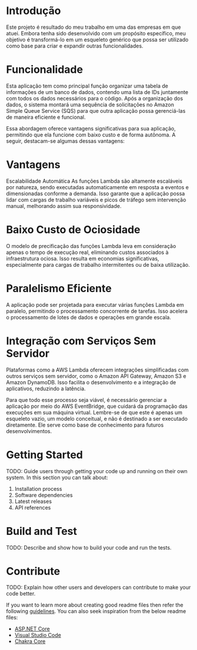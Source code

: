 
# Introdução
Este projeto é resultado do meu trabalho em uma das empresas em que atuei. Embora tenha sido desenvolvido com um propósito específico, meu objetivo é transformá-lo em um esqueleto genérico que possa ser utilizado como base para criar e expandir outras funcionalidades.

# Funcionalidade
Esta aplicação tem como principal função organizar uma tabela de informações de um banco de dados, contendo uma lista de IDs juntamente com todos os dados necessários para o código. Após a organização dos dados, o sistema montará uma sequência de solicitações no Amazon Simple Queue Service (SQS) para que outra aplicação possa gerenciá-las de maneira eficiente e funcional.

Essa abordagem oferece vantagens significativas para sua aplicação, permitindo que ela funcione com baixo custo e de forma autônoma. A seguir, destacam-se algumas dessas vantagens:

# Vantagens
Escalabilidade Automática
As funções Lambda são altamente escaláveis por natureza, sendo executadas automaticamente em resposta a eventos e dimensionadas conforme a demanda. Isso garante que a aplicação possa lidar com cargas de trabalho variáveis e picos de tráfego sem intervenção manual, melhorando assim sua responsividade.

# Baixo Custo de Ociosidade
O modelo de precificação das funções Lambda leva em consideração apenas o tempo de execução real, eliminando custos associados à infraestrutura ociosa. Isso resulta em economias significativas, especialmente para cargas de trabalho intermitentes ou de baixa utilização.

# Paralelismo Eficiente
A aplicação pode ser projetada para executar várias funções Lambda em paralelo, permitindo o processamento concorrente de tarefas. Isso acelera o processamento de lotes de dados e operações em grande escala.

# Integração com Serviços Sem Servidor
Plataformas como a AWS Lambda oferecem integrações simplificadas com outros serviços sem servidor, como o Amazon API Gateway, Amazon S3 e Amazon DynamoDB. Isso facilita o desenvolvimento e a integração de aplicativos, reduzindo a latência.

Para que todo esse processo seja viável, é necessário gerenciar a aplicação por meio do AWS EventBridge, que cuidará da programação das execuções em sua máquina virtual. Lembre-se de que este é apenas um esqueleto vazio, um modelo conceitual, e não é destinado a ser executado diretamente. Ele serve como base de conhecimento para futuros desenvolvimentos.


# Getting Started
TODO: Guide users through getting your code up and running on their own system. In this section you can talk about:
1.	Installation process
2.	Software dependencies
3.	Latest releases
4.	API references

# Build and Test
TODO: Describe and show how to build your code and run the tests. 

# Contribute
TODO: Explain how other users and developers can contribute to make your code better. 

If you want to learn more about creating good readme files then refer the following [guidelines](https://docs.microsoft.com/en-us/azure/devops/repos/git/create-a-readme?view=azure-devops). You can also seek inspiration from the below readme files:
- [ASP.NET Core](https://github.com/aspnet/Home)
- [Visual Studio Code](https://github.com/Microsoft/vscode)
- [Chakra Core](https://github.com/Microsoft/ChakraCore)
